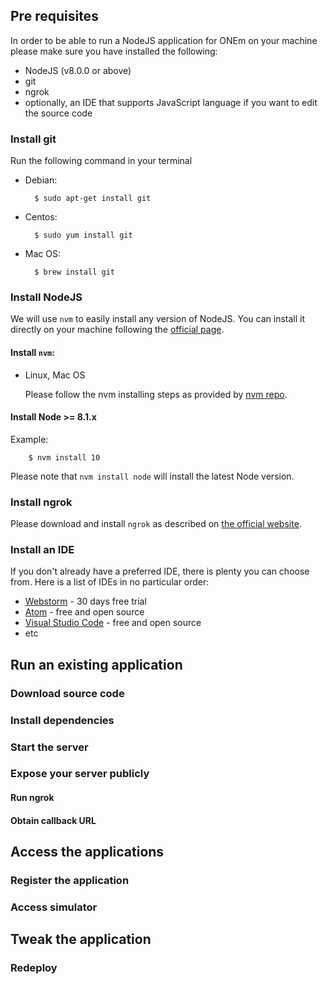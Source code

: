 ## Pre requisites
In order to be able to run a NodeJS application for ONEm on your machine please make sure
you have installed the following:

- NodeJS (v8.0.0 or above)
- git
- ngrok
- optionally, an IDE that supports JavaScript language if you want to edit the source code

### Install git
Run the following command in your terminal

- Debian: 

        $ sudo apt-get install git

- Centos: 

        $ sudo yum install git

- Mac OS:

        $ brew install git

### Install NodeJS

We will use `nvm` to easily install any version of NodeJS. You can install it directly on
your machine following the [official page](https://nodejs.org/en/download/).

#### Install `nvm`:

- Linux, Mac OS

    Please follow the nvm installing steps as provided by [nvm repo](https://github.com/nvm-sh/nvm#install--update-script).

#### Install Node >= 8.1.x

Example:

        $ nvm install 10

Please note that `nvm install node` will install the latest Node version.

### Install ngrok
Please download and install `ngrok` as described on [the official website](https://ngrok.com/download).

### Install an IDE
If you don't already have a preferred IDE, there is plenty you can choose from. Here is a
list of IDEs in no particular order:

- [Webstorm](https://www.jetbrains.com/webstorm/) - 30 days free trial
- [Atom](https://atom.io/) - free and open source
- [Visual Studio Code](https://code.visualstudio.com/) - free and open source
- etc

## Run an existing application
<!-- to be detailed -->

### Download source code
<!-- to be detailed -->

### Install dependencies
<!-- to be detailed -->

### Start the server
<!-- to be detailed -->

### Expose your server publicly
<!-- to be detailed -->

#### Run ngrok
<!-- to be detailed -->

#### Obtain callback URL
<!-- to be detailed -->


## Access the applications
<!-- to be detailed -->

### Register the application
<!-- to be detailed -->

### Access simulator
<!-- to be detailed -->


## Tweak the application
<!-- to be detailed -->

### Redeploy
<!-- to be detailed -->
